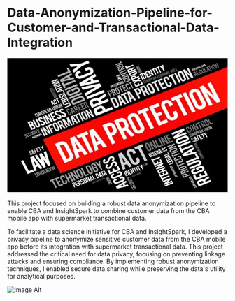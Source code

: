 # Data-Anonymization-Pipeline-for-Customer-and-Transactional-Data-Integration
![Image Alt](https://github.com/eziukwuinnocent/Data-Anonymization-Pipeline-for-Customer-and-Transactional-Data-Integration/blob/c95fd9012a724a6cafdac5e7b1123ce78772a902/Data-Protection-Act-705x430.jpg)

This project focused on building a robust data anonymization pipeline to enable CBA and InsightSpark to combine customer data from the CBA mobile app with supermarket transactional data.

To facilitate a data science initiative for CBA and InsightSpark, I developed a privacy pipeline to anonymize sensitive customer data from the CBA mobile app before its integration with supermarket transactional data. This project addressed the critical need for data privacy, focusing on preventing linkage attacks and ensuring compliance. By implementing robust anonymization techniques, I enabled secure data sharing while preserving the data's utility for analytical purposes.

![Image Alt]()
